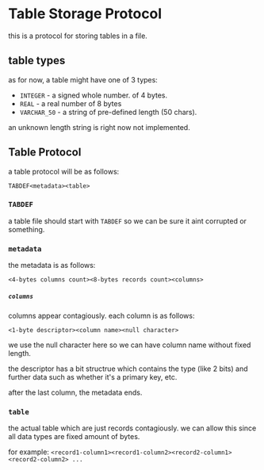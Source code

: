 # Table Storage Protocol
this is a protocol for storing tables in a file.

## table types
as for now, a table might have one of 3 types:
- `INTEGER` - a signed whole number. of 4 bytes.
- `REAL` - a real number of 8 bytes
- `VARCHAR_50` - a string of pre-defined length (50 chars).

an unknown length string is right now not implemented.

## Table Protocol
a table protocol will be as follows:

`TABDEF<metadata><table>`

### `TABDEF`
a table file should start with `TABDEF` so we can be sure it aint corrupted or something.

### `metadata`
the metadata is as follows:

`<4-bytes columns count><8-bytes records count><columns>`

##### `columns`
columns appear contagiously. each column is as follows:

`<1-byte descriptor><column name><null character>`

we use the null character here so we can have column name without fixed length.

the descriptor has a bit structrue which contains the type (like 2 bits) and further data such as whether it's a primary key, etc.

after the last column, the metadata ends.

### `table`
the actual table which are just records contagiously.
we can allow this since all data types are fixed amount of bytes.

for example:
`<record1-column1><record1-column2><record2-column1><record2-column2> ...`
